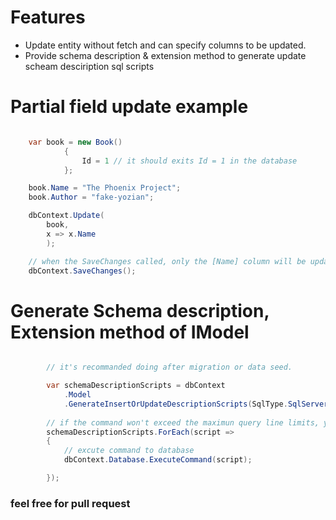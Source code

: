 # Features

* Update entity without fetch and can specify columns to be updated.
* Provide schema description & extension method to generate update scheam desciription sql scripts


# Partial field update example


```csharp

    var book = new Book()
            {
                Id = 1 // it should exits Id = 1 in the database
            };

    book.Name = "The Phoenix Project";
    book.Author = "fake-yozian";

    dbContext.Update(
        book,
        x => x.Name
        );

    // when the SaveChanges called, only the [Name] column will be updated.
    dbContext.SaveChanges();

```


# Generate Schema description, Extension method of IModel

```csharp

        // it's recommanded doing after migration or data seed.

        var schemaDescriptionScripts = dbContext
            .Model
            .GenerateInsertOrUpdateDescriptionScripts(SqlType.SqlServer);
        
        // if the command won't exceed the maximun query line limits, you could join the scritps and execute once.
        schemaDescriptionScripts.ForEach(script =>
        {
            // excute command to database
            dbContext.Database.ExecuteCommand(script);

        });


```


### feel free for pull request


